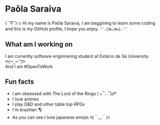 # Paôla Saraiva
( ˘▽˘)っ
Hi my name is Paôla Saraiva, I am beggining to learn some coding and this is my GitHub profile, I hope you enjoy.  ⸂⸂⸜(രᴗര๑)⸝⸃⸃
 ## What am I working on 
I am currently software enginnering student at Estácio de Sá University. ᕙ(⇀‸↼‶)ᕗ  
And I am #OpenToWork
## Fun facts 
- I am obsessed with The Lord of the Rings ( ๑‾̀◡‾́)σº
- I love animes 
- I play D&D and other table top RPGs
- I'm brazilian 🌎
- As you can see I love japanese emojis ٩(＾◡＾)۶
